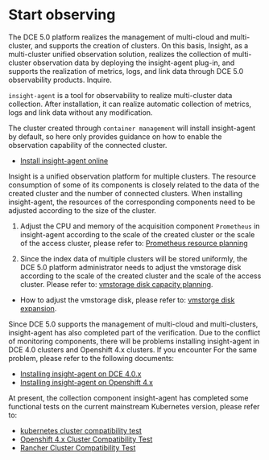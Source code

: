 # Start observing

The DCE 5.0 platform realizes the management of multi-cloud and multi-cluster, and supports the creation of clusters. On this basis, Insight, as a multi-cluster unified observation solution, realizes the collection of multi-cluster observation data by deploying the insight-agent plug-in, and supports the realization of metrics, logs, and link data through DCE 5.0 observability products. Inquire.

`insight-agent` is a tool for observability to realize multi-cluster data collection. After installation, it can realize automatic collection of metrics, logs and link data without any modification.

The cluster created through `container management` will install insight-agent by default, so here only provides guidance on how to enable the observation capability of the connected cluster.

- [Install insight-agent online](./install-agent.md)

Insight is a unified observation platform for multiple clusters. The resource consumption of some of its components is closely related to the data of the created cluster and the number of connected clusters. When installing insight-agent, the resources of the corresponding components need to be adjusted according to the size of the cluster.

1. Adjust the CPU and memory of the acquisition component `Prometheus` in insight-agent according to the scale of the created cluster or the scale of the access cluster, please refer to: [Prometheus resource planning](../../best-practice/prometheus-res.md)

2. Since the index data of multiple clusters will be stored uniformly, the DCE 5.0 platform administrator needs to adjust the vmstorage disk according to the scale of the created cluster and the scale of the access cluster. Please refer to: [vmstorage disk capacity planning](../../best-practice/vms-res-plan.md).

- How to adjust the vmstorage disk, please refer to: [vmstorge disk expansion](../../best-practice/modify-vms-disk.md).

Since DCE 5.0 supports the management of multi-cloud and multi-clusters, insight-agent has also completed part of the verification. Due to the conflict of monitoring components, there will be problems installing insight-agent in DCE 4.0 clusters and Openshift 4.x clusters. If you encounter For the same problem, please refer to the following documents:

- [Installing insight-agent on DCE 4.0.x](../../faq/install-agentindce.md)
- [Installing insight-agent on Openshift 4.x](../../faq/install-agent-on-ocp.md)

At present, the collection component insight-agent has completed some functional tests on the current mainstream Kubernetes version, please refer to:

- [kubernetes cluster compatibility test](./k8s-compatibility.md)
- [Openshift 4.x Cluster Compatibility Test](./ocp-compatibility.md)
- [Rancher Cluster Compatibility Test](./rancher-compatibility.md)
